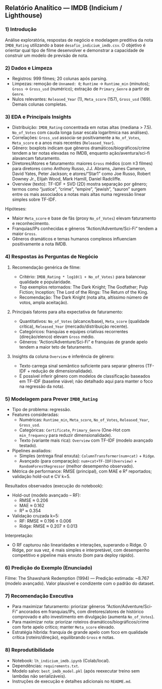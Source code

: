 ## Relatório Analítico — IMDB (Indicium / Lighthouse)

### 1) Introdução
Análise exploratória, respostas de negócio e modelagem preditiva da nota `IMDB_Rating` utilizando a base `desafio_indicium_imdb.csv`. O objetivo é orientar qual tipo de filme desenvolver e demonstrar a capacidade de construir um modelo de previsão de nota.

### 2) Dados e Limpeza
- Registros: 999 filmes; 20 colunas após parsing.
- Limpezas: remoção de `Unnamed: 0`; `Runtime` → `Runtime_min` (minutos); `Gross` → `Gross_usd` (numérico); extração de `Primary_Genre` a partir de `Genre`.
- Nulos relevantes: `Released_Year` (1), `Meta_score` (157), `Gross_usd` (169). Demais colunas completas.

### 3) EDA e Principais Insights
- Distribuição: `IMDB_Rating` concentrada em notas altas (mediana > 7.5). `No_of_Votes` com cauda longa (usar escala logarítmica nas análises).
- Correlações: `Gross_usd` associa-se positivamente a `No_of_Votes`, `Meta_score` e a anos mais recentes (`Released_Year`).
- Gênero: boxplots indicam que gêneros dramáticos/biográficos/crime tendem a ter notas elevadas no IMDB, enquanto ação/aventura/sci-fi alavancam faturamento.
- Diretores/Atores e faturamento: maiores `Gross` médios (com ≥3 filmes) para diretores como Anthony Russo, J.J. Abrams, James Cameron, David Yates, Peter Jackson; e atores/“Star1” como Joe Russo, Robert Downey Jr., Elijah Wood, Mark Hamill, Daniel Radcliffe.
- Overview (texto): TF-IDF + SVD (2D) mostra separação por gênero; termos como “justice”, “crime”, “empire”, “jewish”, “sauron” surgem entre os mais associados a notas mais altas numa regressão linear simples sobre TF-IDF.

Hipóteses:
- Maior `Meta_score` e base de fãs (proxy `No_of_Votes`) elevam faturamento e reconhecimento.
- Franquias/IPs conhecidas e gêneros “Action/Adventure/Sci-Fi” tendem a maior `Gross`.
- Gêneros dramáticos e temas humanos complexos influenciam positivamente a nota IMDB.

### 4) Respostas às Perguntas de Negócio
1) Recomendação genérica de filme:
   - Critério: `IMDB_Rating * log10(1 + No_of_Votes)` para balancear qualidade e popularidade.
   - Top exemplos retornados: The Dark Knight; The Godfather; Pulp Fiction; Inception; The Lord of the Rings: The Return of the King.
   - Recomendação: The Dark Knight (nota alta, altíssimo número de votos, ampla aceitação).

2) Principais fatores para alta expectativa de faturamento:
   - Quantitativos: `No_of_Votes` (alcance/base), `Meta_score` (qualidade crítica), `Released_Year` (mercado/distribuição recente).
   - Categóricos: franquias e equipes criativas recorrentes (direção/elenco) elevam `Gross` médio.
   - Gêneros: “Action/Adventure/Sci-Fi” e franquias de grande apelo tendem a maior teto de faturamento.

3) Insights da coluna `Overview` e inferência de gênero:
   - Texto carrega sinal semântico suficiente para separar gêneros (TF-IDF + redução de dimensionalidade).
   - É possível inferir gênero com modelos de classificação baseados em TF-IDF (baseline viável; não detalhado aqui para manter o foco na regressão da nota).

### 5) Modelagem para Prever `IMDB_Rating`
- Tipo de problema: regressão.
- Features consideradas:
  - Numéricas: `Runtime_min`, `Meta_score`, `No_of_Votes`, `Released_Year`, `Gross_usd`.
  - Categóricas: `Certificate`, `Primary_Genre` (One-Hot com `min_frequency` para reduzir dimensionalidade).
  - Texto (variante mais rica): `Overview` com TF-IDF (modelo avançado testado).
- Pipelines avaliados:
  - Simples (entrega final enxuta): `ColumnTransformer(num+cat)` + `Ridge`.
  - Avançado (para comparação): `num+cat+TF-IDF(Overview)` + `RandomForestRegressor` (melhor desempenho observado).
- Métrica de performance: RMSE (principal), com MAE e R² reportados; validação hold-out e CV k=5.

Resultados observados (execução do notebook):
- Hold-out (modelo avançado – RF):
  - RMSE ≈ 0.206
  - MAE ≈ 0.162
  - R² ≈ 0.354
- Validação cruzada k=5:
  - RF: RMSE ≈ 0.196 ± 0.006
  - Ridge: RMSE ≈ 0.207 ± 0.013

Interpretação:
- O RF capturou não linearidades e interações, superando o Ridge. O Ridge, por sua vez, é mais simples e interpretável, com desempenho competitivo e pipeline mais enxuto (bom para deploy rápido).

### 6) Predição do Exemplo (Enunciado)
Filme: The Shawshank Redemption (1994) — Predição estimada: ~8.767 (modelo avançado). Valor plausível e condizente com o padrão do dataset.

### 7) Recomendação Executiva
- Para maximizar faturamento: priorizar gêneros “Action/Adventure/Sci-Fi” ancorados em franquias/IPs, com diretores/atores de histórico comprovado e alto investimento em divulgação (aumenta `No_of_Votes`).
- Para maximizar nota: priorizar roteiros dramáticos/biográficos/crime com forte apelo crítico; manter `Meta_score` elevado.
- Estratégia híbrida: franquia de grande apelo com foco em qualidade crítica (roteiro/direção), equilibrando `Gross` e notas.

### 8) Reprodutibilidade
- Notebook: `lh_indicium_imdb.ipynb` (Colab/local).
- Dependências: `requirements.txt`.
- Modelo salvo: `best_imdb_model.pkl` (após reexecutar treino sem lambdas não serializáveis).
- Instruções de execução e detalhes adicionais no `README.md`.


